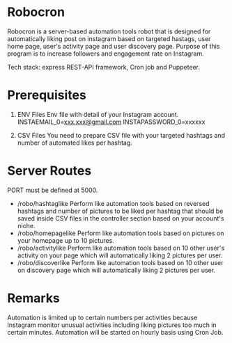 # Robocron
Robocron is a server-based automation tools robot that is designed for automatically liking post on instagram based on targeted hastags, user home page, user's activity page and user discovery page. Purpose of this program is to increase followers and engagement rate on Instagram.

Tech stack: express REST-API framework, Cron job and Puppeteer.

# Prerequisites
1. ENV Files
Env file with detail of your Instagram account.
  INSTAEMAIL_0=xxx.xxx@gmail.com
  INSTAPASSWORD_0=xxxxxx

2. CSV Files
You need to prepare CSV file with your targeted hashtags and number of automated likes per hashtag.

# Server Routes
PORT must be defined at 5000.
* /robo/hashtaglike
Perform like automation tools based on reversed hashtags and number of pictures to be liked per hashtag that should be saved inside CSV files in the controller section based on your account's niche.
* /robo/homepagelike
Perform like automation tools based on pictures on your homepage up to 10 pictures.
* /robo/activitylike
Perform like automation tools based on 10 other user's activity on your page which will automatically liking 2 pictures per user.
* /robo/discoverlike
Perform like automation tools based on 10 other user on discovery page which will automatically liking 2 pictures per user.

# Remarks
Automation is limited up to certain numbers per activities because Instagram monitor unusual activities including liking pictures too much in certain minutes. Automation will be started on hourly basis using Cron Job.
